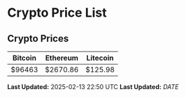 # Crypto Price List

## Crypto Prices
| Bitcoin | Ethereum | Litecoin |
| ------- | -------- | -------- |
| $96463 | $2670.86 | $125.98 |
**Last Updated:** 2025-02-13 22:50 UTC
**Last Updated:** $DATE$
